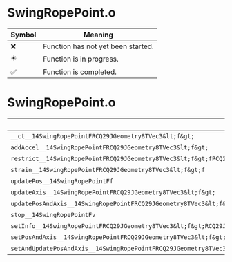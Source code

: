 # SwingRopePoint.o
| Symbol | Meaning 
| ------------- | ------------- 
| :x: | Function has not yet been started. 
| :eight_pointed_black_star: | Function is in progress. 
| :white_check_mark: | Function is completed. 


# SwingRopePoint.o
| Symbol | Decompiled? |
| ------------- | ------------- |
| `__ct__14SwingRopePointFRCQ29JGeometry8TVec3&lt;f&gt;` | :x: |
| `addAccel__14SwingRopePointFRCQ29JGeometry8TVec3&lt;f&gt;` | :x: |
| `restrict__14SwingRopePointFRCQ29JGeometry8TVec3&lt;f&gt;fPCQ29JGeometry8TVec3&lt;f&gt;` | :x: |
| `strain__14SwingRopePointFRCQ29JGeometry8TVec3&lt;f&gt;f` | :x: |
| `updatePos__14SwingRopePointFf` | :x: |
| `updateAxis__14SwingRopePointFRCQ29JGeometry8TVec3&lt;f&gt;` | :x: |
| `updatePosAndAxis__14SwingRopePointFRCQ29JGeometry8TVec3&lt;f&gt;f` | :x: |
| `stop__14SwingRopePointFv` | :x: |
| `setInfo__14SwingRopePointFRCQ29JGeometry8TVec3&lt;f&gt;RCQ29JGeometry8TVec3&lt;f&gt;RCQ29JGeometry8TVec3&lt;f&gt;f` | :x: |
| `setPosAndAxis__14SwingRopePointFRCQ29JGeometry8TVec3&lt;f&gt;RCQ29JGeometry8TVec3&lt;f&gt;RCQ29JGeometry8TVec3&lt;f&gt;RCQ29JGeometry8TVec3&lt;f&gt;` | :x: |
| `setAndUpdatePosAndAxis__14SwingRopePointFRCQ29JGeometry8TVec3&lt;f&gt;RCQ29JGeometry8TVec3&lt;f&gt;RCQ29JGeometry8TVec3&lt;f&gt;` | :x: |
